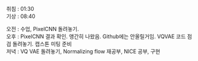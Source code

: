 취침 : 01:30  
기상 : 08:40  
  
오전 : 수업, PixelCNN 돌려놓기.  
오후 : PixelCNN 결과 확인. 앵간히 나왔음. Github에는 안올릴거임. VQVAE 코드 점검 돌려놓기. 캡스톤 미팅 준비  
저녁 : VQ VAE 돌려놓기, Normalizing flow 재공부, NICE 공부, 구현
